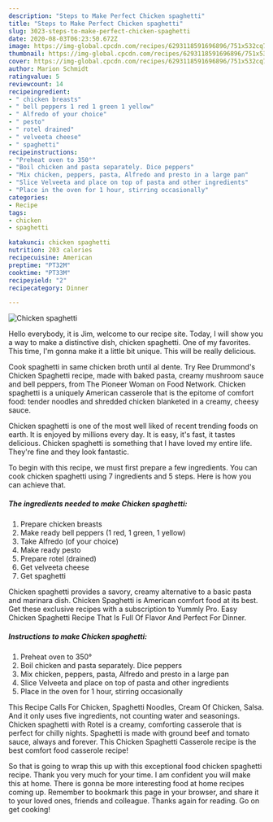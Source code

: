 ```yaml
---
description: "Steps to Make Perfect Chicken spaghetti"
title: "Steps to Make Perfect Chicken spaghetti"
slug: 3023-steps-to-make-perfect-chicken-spaghetti
date: 2020-08-03T06:23:50.672Z
image: https://img-global.cpcdn.com/recipes/6293118591696896/751x532cq70/chicken-spaghetti-recipe-main-photo.jpg
thumbnail: https://img-global.cpcdn.com/recipes/6293118591696896/751x532cq70/chicken-spaghetti-recipe-main-photo.jpg
cover: https://img-global.cpcdn.com/recipes/6293118591696896/751x532cq70/chicken-spaghetti-recipe-main-photo.jpg
author: Marion Schmidt
ratingvalue: 5
reviewcount: 14
recipeingredient:
- " chicken breasts"
- " bell peppers 1 red 1 green 1 yellow"
- " Alfredo of your choice"
- " pesto"
- " rotel drained"
- " velveeta cheese"
- " spaghetti"
recipeinstructions:
- "Preheat oven to 350°"
- "Boil chicken and pasta separately. Dice peppers"
- "Mix chicken, peppers, pasta, Alfredo and presto in a large pan"
- "Slice Velveeta and place on top of pasta and other ingredients"
- "Place in the oven for 1 hour, stirring occasionally"
categories:
- Recipe
tags:
- chicken
- spaghetti

katakunci: chicken spaghetti 
nutrition: 203 calories
recipecuisine: American
preptime: "PT32M"
cooktime: "PT33M"
recipeyield: "2"
recipecategory: Dinner

---
```



![Chicken spaghetti](https://img-global.cpcdn.com/recipes/6293118591696896/751x532cq70/chicken-spaghetti-recipe-main-photo.jpg)

Hello everybody, it is Jim, welcome to our recipe site. Today, I will show you a way to make a distinctive dish, chicken spaghetti. One of my favorites. This time, I'm gonna make it a little bit unique. This will be really delicious.

Cook spaghetti in same chicken broth until al dente. Try Ree Drummond&#39;s Chicken Spaghetti recipe, made with baked pasta, creamy mushroom sauce and bell peppers, from The Pioneer Woman on Food Network. Chicken spaghetti is a uniquely American casserole that is the epitome of comfort food: tender noodles and shredded chicken blanketed in a creamy, cheesy sauce.

Chicken spaghetti is one of the most well liked of recent trending foods on earth. It is enjoyed by millions every day. It is easy, it's fast, it tastes delicious. Chicken spaghetti is something that I have loved my entire life. They're fine and they look fantastic.


To begin with this recipe, we must first prepare a few ingredients. You can cook chicken spaghetti using 7 ingredients and 5 steps. Here is how you can achieve that.

<!--inarticleads1-->

##### The ingredients needed to make Chicken spaghetti:

1. Prepare  chicken breasts
1. Make ready  bell peppers (1 red, 1 green, 1 yellow)
1. Take  Alfredo (of your choice)
1. Make ready  pesto
1. Prepare  rotel (drained)
1. Get  velveeta cheese
1. Get  spaghetti


Chicken spaghetti provides a savory, creamy alternative to a basic pasta and marinara dish. Chicken Spaghetti is American comfort food at its best. Get these exclusive recipes with a subscription to Yummly Pro. Easy Chicken Spaghetti Recipe That Is Full Of Flavor And Perfect For Dinner. 

<!--inarticleads2-->

##### Instructions to make Chicken spaghetti:

1. Preheat oven to 350°
1. Boil chicken and pasta separately. Dice peppers
1. Mix chicken, peppers, pasta, Alfredo and presto in a large pan
1. Slice Velveeta and place on top of pasta and other ingredients
1. Place in the oven for 1 hour, stirring occasionally


This Recipe Calls For Chicken, Spaghetti Noodles, Cream Of Chicken, Salsa. And it only uses five ingredients, not counting water and seasonings. Chicken spaghetti with Rotel is a creamy, comforting casserole that is perfect for chilly nights. Spaghetti is made with ground beef and tomato sauce, always and forever. This Chicken Spaghetti Casserole recipe is the best comfort food casserole recipe! 

So that is going to wrap this up with this exceptional food chicken spaghetti recipe. Thank you very much for your time. I am confident you will make this at home. There is gonna be more interesting food at home recipes coming up. Remember to bookmark this page in your browser, and share it to your loved ones, friends and colleague. Thanks again for reading. Go on get cooking!
